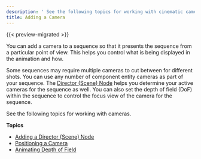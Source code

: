 ```yaml
---
description: ' See the following topics for working with cinematic cameras in Open 3D Engine. '
title: Adding a Camera
---
```


{{< preview-migrated >}}

You can add a camera to a sequence so that it presents the sequence from a particular point of view. This helps you control what is being displayed in the animation and how.

Some sequences may require multiple cameras to cut between for different shots. You can use any number of component entity cameras as part of your sequence. The [Director (Scene) Node](/docs/user-guide/visualization/cinematics/track-view/nodes-director.md) helps you determine your active cameras for the sequence as well. You can also set the depth of field (DoF) within the sequence to control the focus view of the camera for the sequence.

See the following topics for working with cameras.

**Topics**
+ [Adding a Director (Scene) Node](/docs/user-guide/visualization/cinematics/adding-a-director-scene-node.md)
+ [Positioning a Camera](/docs/user-guide/visualization/cinematics/cameras-positioning-blending.md)
+ [Animating Depth of Field](/docs/user-guide/visualization/cinematics/cameras-focus.md)
